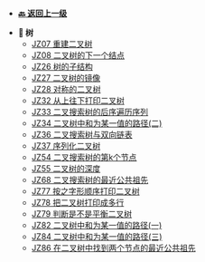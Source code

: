 <!-- 侧边栏 _sidebar.md -->

+ [**:back: 返回上一级**](/算法/剑指Offer/README.md)
- **:memo: 树**
  + [JZ07 重建二叉树](/算法/剑指Offer/02_树/JZ07_重建二叉树.md)
  + [JZ08 二叉树的下一个结点](/算法/剑指Offer/02_树/JZ08_二叉树的下一个结点.md)
  + [JZ26 树的子结构](/算法/剑指Offer/02_树/JZ26_树的子结构.md)
  + [JZ27 二叉树的镜像](/算法/剑指Offer/02_树/JZ27_二叉树的镜像.md)
  + [JZ28 对称的二叉树](/算法/剑指Offer/02_树/JZ28_对称的二叉树.md)
  + [JZ32 从上往下打印二叉树](/算法/剑指Offer/02_树/JZ32_从上往下打印二叉树.md)
  + [JZ33 二叉搜索树的后序遍历序列](/算法/剑指Offer/02_树/JZ33_二叉搜索树的后序遍历序列.md)
  + [JZ34 二叉树中和为某一值的路径(二)](/算法/剑指Offer/02_树/JZ34_二叉树中和为某一值的路径(二).md)
  + [JZ36 二叉搜索树与双向链表](/算法/剑指Offer/02_树/JZ36_二叉搜索树与双向链表.md)
  + [JZ37 序列化二叉树](/算法/剑指Offer/02_树/JZ37_序列化二叉树.md)
  + [JZ54 二叉搜索树的第k个节点](/算法/剑指Offer/02_树/JZ54_二叉搜索树的第k个节点.md)
  + [JZ55 二叉树的深度](/算法/剑指Offer/02_树/JZ55_二叉树的深度.md)
  + [JZ68 二叉搜索树的最近公共祖先](/算法/剑指Offer/02_树/JZ68_二叉搜索树的最近公共祖先.md)
  + [JZ77 按之字形顺序打印二叉树](/算法/剑指Offer/02_树/JZ77_按之字形顺序打印二叉树.md)
  + [JZ78 把二叉树打印成多行](/算法/剑指Offer/02_树/JZ78_把二叉树打印成多行.md)
  + [JZ79 判断是不是平衡二叉树](/算法/剑指Offer/02_树/JZ79_判断是不是平衡二叉树.md)
  + [JZ82 二叉树中和为某一值的路径(一)](/算法/剑指Offer/02_树/JZ82_二叉树中和为某一值的路径(一).md)
  + [JZ84 二叉树中和为某一值的路径(三)](/算法/剑指Offer/02_树/JZ84_二叉树中和为某一值的路径(三).md)
  + [JZ86 在二叉树中找到两个节点的最近公共祖先](/算法/剑指Offer/02_树/JZ86_在二叉树中找到两个节点的最近公共祖先.md)